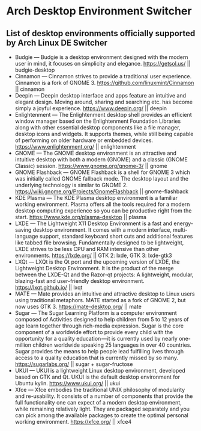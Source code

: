 # Arch Desktop Environment Switcher

## List of desktop environments officially supported by Arch Linux DE Switcher

* Budgie — Budgie is a desktop environment designed with the modern user in mind, it focuses on simplicity and elegance.
https://getsol.us/ || budgie-desktop
* Cinnamon — Cinnamon strives to provide a traditional user experience. Cinnamon is a fork of GNOME 3.
https://github.com/linuxmint/Cinnamon || cinnamon
* Deepin — Deepin desktop interface and apps feature an intuitive and elegant design. Moving around, sharing and searching etc. has become simply a joyful experience.
https://www.deepin.org/ || deepin
* Enlightenment — The Enlightenment desktop shell provides an efficient window manager based on the Enlightenment Foundation Libraries along with other essential desktop components like a file manager, desktop icons and widgets. It supports themes, while still being capable of performing on older hardware or embedded devices.
https://www.enlightenment.org/ || enlightenment
* GNOME — The GNOME desktop environment is an attractive and intuitive desktop with both a modern (GNOME) and a classic (GNOME Classic) session.
https://www.gnome.org/gnome-3/ || gnome
* GNOME Flashback — GNOME Flashback is a shell for GNOME 3 which was initially called GNOME fallback mode. The desktop layout and the underlying technology is similar to GNOME 2.
https://wiki.gnome.org/Projects/GnomeFlashback || gnome-flashback
* KDE Plasma — The KDE Plasma desktop environment is a familiar working environment. Plasma offers all the tools required for a modern desktop computing experience so you can be productive right from the start.
https://www.kde.org/plasma-desktop || plasma
* LXDE — The Lightweight X11 Desktop Environment is a fast and energy-saving desktop environment. It comes with a modern interface, multi-language support, standard keyboard short cuts and additional features like tabbed file browsing. Fundamentally designed to be lightweight, LXDE strives to be less CPU and RAM intensive than other environments.
https://lxde.org/ || GTK 2: lxde, GTK 3: lxde-gtk3
* LXQt — LXQt is the Qt port and the upcoming version of LXDE, the Lightweight Desktop Environment. It is the product of the merge between the LXDE-Qt and the Razor-qt projects: A lightweight, modular, blazing-fast and user-friendly desktop environment.
https://lxqt.github.io/ || lxqt
* MATE — Mate provides an intuitive and attractive desktop to Linux users using traditional metaphors. MATE started as a fork of GNOME 2, but now uses GTK 3.
https://mate-desktop.org/ || mate
* Sugar — The Sugar Learning Platform is a computer environment composed of Activities designed to help children from 5 to 12 years of age learn together through rich-media expression. Sugar is the core component of a worldwide effort to provide every child with the opportunity for a quality education — it is currently used by nearly one-million children worldwide speaking 25 languages in over 40 countries. Sugar provides the means to help people lead fulfilling lives through access to a quality education that is currently missed by so many.
https://sugarlabs.org/ || sugar + sugar-fructose
* UKUI — UKUI is a lightweight Linux desktop environment, developed based on GTK and Qt. UKUI is the default desktop environment for Ubuntu kylin.
https://www.ukui.org/ || ukui
* Xfce — Xfce embodies the traditional UNIX philosophy of modularity and re-usability. It consists of a number of components that provide the full functionality one can expect of a modern desktop environment, while remaining relatively light. They are packaged separately and you can pick among the available packages to create the optimal personal working environment.
https://xfce.org/ || xfce4
